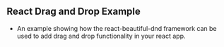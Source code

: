 ## React Drag and Drop Example

- An example showing how the react-beautiful-dnd framework can be used to add drag and drop functionality in your react app.